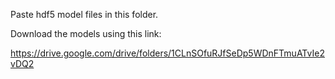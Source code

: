 Paste hdf5 model files in this folder.

Download the models using this link: 

https://drive.google.com/drive/folders/1CLnSOfuRJfSeDp5WDnFTmuATvIe2vDQ2
